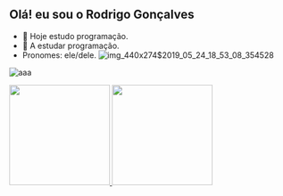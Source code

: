 ## Olá! eu sou o Rodrigo Gonçalves

- 🔭 Hoje estudo programação.
- 🌱 A estudar programação.
- Pronomes: ele/dele.
  ![img_440x274$2019_05_24_18_53_08_354528](https://github.com/Rodrigo-Goncalves1/Rodrigo-Goncalves1/assets/153545307/6177df2c-1c64-49d6-9d1b-0d7e7f8378ed)

![aaa](https://github.com/Rodrigo-Goncalves1/Rodrigo-Goncalves1/assets/153545307/732c7294-c638-49a1-ad7d-a7b75abb8898)
  <div>
  <a href="https://github.com/Rodrigo-Goncalves1">
  <img height="180cm" src="https://github-readme-status.vercel.app/api?username=Rodrigo-Goncalves1&show_icons=true&theme=dracula&include_all_comits=true&counts_private=true"/>
  <img height="180cm" src="https://github-readme-status.vercel.app/api/top-langs/?username=Rodrigo-Goncalves1&layout=compact&langs_count=16&theme=dark"/>
</div>

